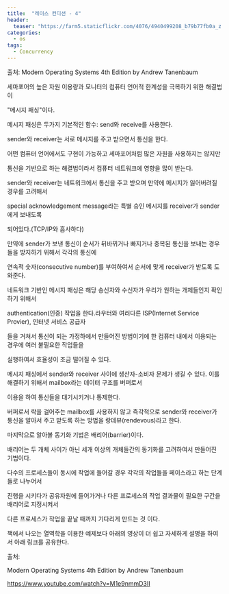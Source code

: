 ```yaml
---
title:  "레이스 컨디션 - 4"
header:
  teaser: "https://farm5.staticflickr.com/4076/4940499208_b79b77fb0a_z.jpg"
categories: 
  - os
tags:
  - Concurrency
---
```


출처: Modern Operating Systems 4th Edition by Andrew Tanenbaum

   세마포어의 높은 자원 이용량과 모니터의 컴퓨터 언어적 한계성을 극복하기 위한 해결법이
  
 "메시지 패싱"이다.
 
  메시지 패싱은 두가지 기본적인 함수: send와 receive를 사용한다.
  
 sender와 receiver는 서로 메시지를 주고 받으면서 통신을 한다.
 
 어떤 컴퓨터 언어에서도 구현이 가능하고 세마포어처럼 많은 자원을 사용하지는 않지만
 
 통신을 기반으로 하는 해결법이라서 컴퓨터 네트워크에 영향을 많이 받는다.
 
 sender와 receiver는 네트워크에서 통신을 주고 받으며 만약에 메시지가 잃어버려질 경우를 고려해서
 
 special acknowledgement message라는 특별 승인 메시지를 receiver가 sender에게 보내도록 
 
 되어있다.(TCP/IP와 흡사하다)
 
 만약에 sender가 보낸 통신이 순서가 뒤바뀌거나 빠지거나 중복된 통신을 보내는 경우들을 방지하기 위해서 각각의 통신에 
 
 연속적 숫자(consecutive number)를 부여하여서 순서에 맞게 receiver가 받도록 도와준다.
   
   
   네트워크 기반인 메시지 패싱은 해당 송신자와 수신자가 우리가 원하는 개체들인지 확인하기 위해서 
   
 authentication(인증) 작업을 한다.라우터와 여러다른 ISP(Internet Service Provier), 인터넷 서비스 공급자
 
 들을 거쳐서 통신이 되는 가정하에서 만들어진 방법이기에 한 컴퓨터 내에서 이용되는 경우에 여러 불필요한 작업들을 
 
 실행하여서 효율성이 조금 떨어질 수 있다.
 
 
 
  메시지 패싱에서 sender와 receiver 사이에 생산자-소비자 문제가 생길 수 있다. 이를 해결하기 위해서 mailbox라는 데이터 구조를 버퍼로서
  
 이용을 하여 통신들을 대기시키거나 통제한다.
 
  버퍼로서 락을 걸어주는 mailbox를 사용하지 않고 즉각적으로 sender와 receiver가 통신을 알아서 주고 받도록 하는 방법을 랑데뷰(rendevous)라고 한다.
  
  
   마지막으로 알아볼 동기화 기법은 배리어(barrier)이다.
 
 배리어는 두 개체 사이가 아닌 세개 이상의 개체들간의 동기화를 고려하여서 만들어진 기법이다.
 
 다수의 프로세스들이 동시에 작업에 들어갈 경우 각각의 작업들을 페이스라고 하는 단계들로 나누어서
 
 진행을 시키다가 공유자원에 들어가거나 다른 프로세스의 작업 결과물이 필요한 구간을 배리어로 지정시켜서
 
 다른 프로세스가 작업을 끝날 때까지 기다리게 만드는 것 이다.
 
 책에서 나오는 열역학을 이용한 예제보다 아래의 영상이 더 쉽고 자세하게 설명을 하여서 아래 링크를 공유한다.

출처: 

Modern Operating Systems 4th Edition by Andrew Tanenbaum

https://www.youtube.com/watch?v=M1e9nmmD3II
  
  
